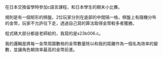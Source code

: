 在日本交換留學時參加c語言課程，和日本學生的期末小比賽。


規則是有一個矩形的棋盤，2位玩家分別在底部的中間隔一格，棋盤上有隨機分布的金幣，玩家不允許往下走，透過自己寫的算法取得金幣較多者獲勝。


程式碼大部分都是老師給的，我寫的是s23b006.c。


我的邏輯是將每一金幣周圍數格的金幣數量除以和我的距離作為一個名為效率的變數，並讓角色朝效率最高的金幣前進。
